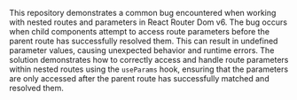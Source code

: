 This repository demonstrates a common bug encountered when working with nested routes and parameters in React Router Dom v6. The bug occurs when child components attempt to access route parameters before the parent route has successfully resolved them. This can result in undefined parameter values, causing unexpected behavior and runtime errors. The solution demonstrates how to correctly access and handle route parameters within nested routes using the `useParams` hook, ensuring that the parameters are only accessed after the parent route has successfully matched and resolved them.